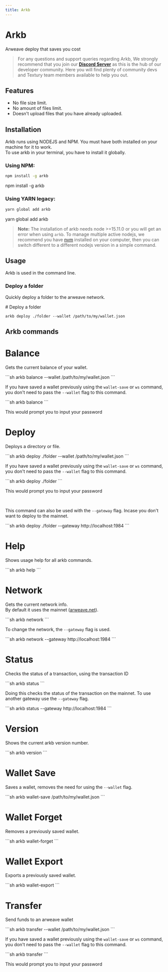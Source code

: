 ```yaml
---
title: Arkb 
---
```


<Block>

# Arkb
Arweave deploy that saves you cost

> For any questions and support queries regarding Arkb, We strongly recommend that you join our __[Discord Server]()__ as this is the hub of our developer community. Here you will find plenty of community devs and Textury team members available to help you out.

</Block>

<Block>

## Features

- No file size limit.
- No amount of files limit.
- Doesn't upload files that you have already uploaded.

</Block>

<Block>

## Installation

Arkb runs using NODEJS and NPM. You must have both installed on your machine for it to work.
<br/>
To use arkb in your terminal, you have to install it globally.

### Using NPM:
  ```sh
  npm install -g arkb
  ```

  <Example>
    npm install -g arkb
  </Example>

### Using YARN legacy:
  ```sh
  yarn global add arkb
  ```

  <Example>
    yarn global add arkb
  </Example>

> __Note:__ The installation of arkb needs node >=15.11.0 or you will get an error when using `arkb`. To manage multiple active nodejs, we recommend you have [nvm](https://github.com/nvm-sh/nvm) installed on your computer, then you can switch different to a different nodejs version in a simple command.

</Block>

<Block>

## Usage

Arkb is used in the command line.

### Deploy a folder

Quickly deploy a folder to the arweave network.

  <Example>
    # Deploy a folder 

    arkb deploy ./folder --wallet /path/to/my/wallet.json

  </Example>

</Block>

<Block>

## Arkb commands
# Balance

Gets the current balance of your wallet.

<Example>
  ```sh
  arkb balance --wallet /path/to/my/wallet.json
  ```

</Example>

If you have saved a wallet previously using the `wallet-save` or `ws` command, you don't need to pass the `--wallet` flag to this command.

<Example>
  ```sh
  arkb balance
  ```

</Example>

This would prompt you to input your password

</Block>

<Block>

# Deploy

Deploys a directory or file.

<Example>
  ```sh
  arkb deploy ./folder --wallet /path/to/my/wallet.json
  ```

</Example>

If you have saved a wallet previously using the `wallet-save` or `ws` command, you don't need to pass the `--wallet` flag to this command.

<Example>
  ```sh
  arkb deploy ./folder 
  ```

</Example>

This would prompt you to input your password

<br/>

This command can also be used with the `--gateway` flag. Incase you don't want to deploy to the mainnet.

<Example>
  ```sh
  arkb deploy ./folder --gateway http://localhost:1984
  ```

</Example>

</Block>

<Block>

# Help

Shows usage help for all arkb commands.

<Example>
  ```sh
  arkb help
  ```

</Example>

</Block>

<Block>

# Network

Gets the current network info.
<br/>
By default it uses the mainnet ([arweave.net](https://arweave.net)).

<Example>
  ```sh
  arkb network
  ```

</Example>

To change the network, the `--gateway` flag is used.

<Example>
  ```sh
  arkb network --gateway http://localhost:1984
  ```

</Example>

</Block>

<Block>

# Status

Checks the status of a transaction, using the transaction ID

<Example>
  ```sh
  arkb status <txid>
  ```

</Example>

Doing this checks the status of the transaction on the mainnet. To use another gateway use the `--gateway` flag.

<Example>
  ```sh
  arkb status <txid> --gateway http://localhost:1984
  ```

</Example>

</Block>

<Block>

# Version

Shows the current arkb version number.

<Example>
  ```sh
  arkb version 
  ```

</Example>

</Block>

<Block>

# Wallet Save

Saves a wallet, removes the need for using the `--wallet` flag.

<Example>
  ```sh
  arkb wallet-save /path/to/my/wallet.json
  ```
</Example>

</Block>

<Block>

# Wallet Forget 

Removes a previously saved wallet.

<Example>
  ```sh
  arkb wallet-forget
  ```
</Example>

</Block>

<Block>

# Wallet Export 

Exports a previously saved wallet.

<Example>
  ```sh
  arkb wallet-export
  ```
</Example>

</Block>

<Block>

# Transfer 

Send funds to an arweave wallet

<Example>
  ```sh
  arkb transfer <wallet_address> <amount> --wallet /path/to/my/wallet.json 
  ```
</Example>

If you have saved a wallet previously using the `wallet-save` or `ws` command, you don't need to pass the `--wallet` flag to this command.

<Example>
  ```sh
  arkb transfer <wallet_address> <amount> 
  ```

</Example>

This would prompt you to input your password

</Block>
